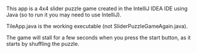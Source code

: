 This app is a 4x4 slider puzzle game created in the IntelliJ IDEA IDE using Java (so to run it you may need to use IntelliJ).

TileApp.java is the working executable (not SliderPuzzleGameAgain.java).

The game will stall for a few seconds when you press the start button, as it starts by shuffling the puzzle.
